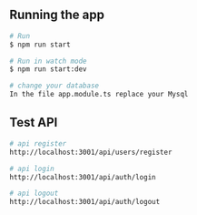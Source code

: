 ## Running the app

```bash
# Run
$ npm run start

# Run in watch mode
$ npm run start:dev

# change your database
In the file app.module.ts replace your Mysql
```

## Test API

```bash
# api register
http://localhost:3001/api/users/register

# api login
http://localhost:3001/api/auth/login

# api logout
http://localhost:3001/api/auth/logout